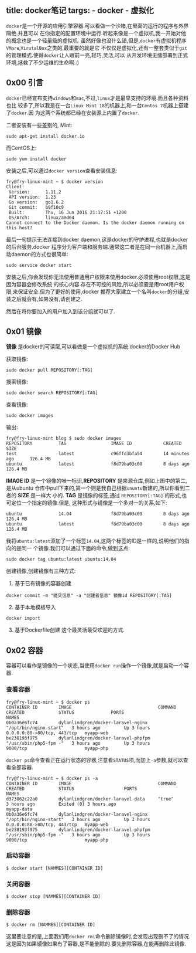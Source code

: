 title: docker笔记
targs:
    - docker
    - 虚拟化
---

`docker`是一个开源的应用引擎容器.可以看做一个沙箱,在里面的运行的程序与外界隔绝.并且可以
在你指定的配置环境中运行.听起来像是一个虚拟机,我一开始对他的概念也是一个轻量级的虚拟机.
虽然好像也没什么错,但是,`docker`有虚拟机程序`VMare`,`VirutalBox`之类的,最重要的就是它
不仅仅是虚拟化,还有一整套类似于`git`的管理模式.使得`docker`让人眼前一亮,轻巧,灵活,可以
从开发环境无缝部署到正式环境,拯救了不少运维的生命啊.:)

## 0x00 引言
`docker`已经宣布支持`windows`和`mac`,不过,`linux`才是最早支持的环境.而且各种资料也比
较多了,所以我是在一台`Linux Mint 18`的机器上,和一台`Centos 7`机器上搭建了`docker`.因
为这两个系统都已经在安装源上内置了`docker`.

二者安装有一些差别的, Mint:
```
sudo apt-get install docker.io
```
而CentOS上:
```
sudo yum install docker
```

安装之后,可以通过`docker version`查看安装信息:
```
fry@fry-linux-mint ~ $ docker version
Client:
 Version:      1.11.2
 API version:  1.23
 Go version:   go1.6.2
 Git commit:   b9f10c9
 Built:        Thu, 16 Jun 2016 21:17:51 +1200
 OS/Arch:      linux/amd64
Cannot connect to the Docker daemon. Is the docker daemon running on this host?
```

最后一句提示无法连接到docker daemon,这是docker的守护进程,也就是docker的后台服务.docker
程序分为客户端和服务端.通常这二者是在同一台机器上,而启动daemon的方式也很简单:
```
sudo service docker start
```

安装之后,你会发现你无法使用普通用户权限来使用docker.必须使用root权限,这是因为容器会修改系统
的核心内容.存在不可控的风险,所以必须要是用root用户权限,来保证安全.但为了更好的使用,docker
推荐大家建立一个名叫`docker`的分组,安装之后就会有,如果没有,请创建之.

然后在将你要加入的用户加入到该分组就可以了.

## 0x01 镜像

**镜像** 是docker的可读层,可以看做是一个虚拟机的系统.docker的Docker Hub

获取镜像:
```
sudo docker pull REPOSITORY[:TAG]
```

搜索镜像:
```
sudo docker search REPOSITORY[:TAG]
```

查看镜像:
```
sudo docker images
```
输出:
```
fry@fry-linux-mint blog $ sudo docker images
REPOSITORY          TAG                 IMAGE ID            CREATED             SIZE
test                latest              c96ffd3bfa54        14 minutes ago      126.4 MB
ubuntu              latest              f8d79ba03c00        8 days ago          126.4 MB
```
**IMAGE ID** 是一个镜像的唯一标识,**REPOSITORY** 是来源仓库,例如上图中的第二,是从ubuntu
仓库中pull下来的,第一个则是我自己根据`ununtu`新建的,所以你看到二者的 **SIZE** 是一样大
小的. **TAG** 是镜像的标签,通过 `REPOSITORY[:TAG]` 的形式,也可定位一个指定的镜像.但是,
这种形式与镜像是一个多对一的关系,如下:
```
ubuntu              14.04               f8d79ba03c00        8 days ago          126.4 MB
ubuntu              latest              f8d79ba03c00        8 days ago          126.4 MB
```
我将`ubuntu:latest`添加了一个标签`14.04`,这两个标签的ID是一样的,说明他们的指向的是同一
个镜像.我们可以通过下面的命令,做到这点:
```
sudo docker tag ubuntu:latest ubuntu:14.04
```

创建镜像,创建镜像有三种方式:
1. 基于已有镜像的容器创建
```
docker commit -m "提交信息" -a "创建者信息" 镜像id REPOSITORY[:TAG]
```
2. 基于本地模板导入
```
docker import
```
3. 基于Dockerfile创建
这个最灵活最受欢迎的方式.

## 0x02 容器
容器可以看作是镜像的一个状态,当使用`docker run`操作一个镜像,就是启动一个容器.

### 查看容器
```
fry@fry-linux-mint ~ $ docker ps
CONTAINER ID        IMAGE                                 COMMAND                  CREATED             STATUS              PORTS                         NAMES
0b0a36e6fc74        dylanlindgren/docker-laravel-nginx    "/opt/bin/nginx-start"   3 hours ago         Up 3 hours          0.0.0.0:80->80/tcp, 443/tcp   myapp-web
be238193f975        dylanlindgren/docker-laravel-phpfpm   "/usr/sbin/php5-fpm -"   3 hours ago         Up 3 hours          9000/tcp                      myapp-php
```

`docker ps`命令查看正在运行状态的容器,注意看`STATUS`项,而加上`-a`参数,就可以查看全部容器.

```
fry@fry-linux-mint ~ $ docker ps -a
CONTAINER ID        IMAGE                                 COMMAND                  CREATED             STATUS                   PORTS                         NAMES
d373862c22a0        dylanlindgren/docker-laravel-data     "true"                   3 hours ago         Exited (0) 3 hours ago                                 myapp-data
0b0a36e6fc74        dylanlindgren/docker-laravel-nginx    "/opt/bin/nginx-start"   3 hours ago         Up 3 hours               0.0.0.0:80->80/tcp, 443/tcp   myapp-web
be238193f975        dylanlindgren/docker-laravel-phpfpm   "/usr/sbin/php5-fpm -"   3 hours ago         Up 3 hours               9000/tcp                      myapp-php
```

### 启动容器
```
$ docker start [NAMMES][CONTAINER ID]
```

### 关闭容器
```
$ docker stop [NAMMES][CONTAINER ID]
```

### 删除容器
```
$ docker rm [NAMMES][CONTAINER ID]
```

这里要注意的是,上面我们用`docker rmi`命令删除镜像时,会发现出现删不了的情况.这是因为如果镜像如果有了容器,是不能删除的.要先删除容器,在能再删除此镜像.
